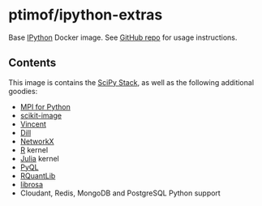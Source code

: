 # ptimof/ipython-extras

Base [IPython](http://ipython.org) Docker image. See [GitHub repo](https://github.com/ptimof/docker-jupyter)
for usage instructions.

## Contents

This image is contains the [SciPy Stack](http://www.scipy.org/stackspec.html), as well as the following
additional goodies:

* [MPI for Python](http://mpi4py.scipy.org)
* [scikit-image](http://scikit-image.org)
* [Vincent](http://vincent.readthedocs.org/en/latest/)
* [Dill](https://pypi.python.org/pypi/dill)
* [NetworkX](http://networkx.github.io)
* [R](http://www.r-project.org) kernel
* [Julia](http://julialang.org) kernel
* [PyQL](https://github.com/enthought/pyql)
* [RQuantLib](http://dirk.eddelbuettel.com/code/rquantlib.html)
* [librosa](https://github.com/bmcfee/librosa)
* Cloudant, Redis, MongoDB and PostgreSQL Python support
